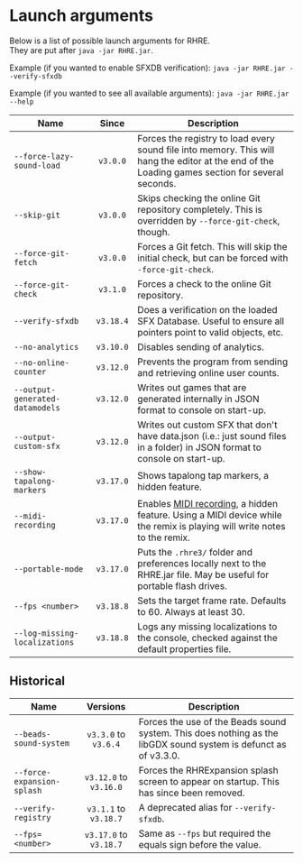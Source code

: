 # Launch arguments

Below is a list of possible launch arguments for RHRE.<br>
They are put after `java -jar RHRE.jar`.

Example (if you wanted to enable SFXDB verification): `java -jar RHRE.jar --verify-sfxdb`

Example (if you wanted to see all available arguments): `java -jar RHRE.jar --help`

| Name | Since | Description |
|------|:-------------:|-------------|
| `--force-lazy-sound-load` | `v3.0.0` | Forces the registry to load every sound file into memory. This will hang the editor at the end of the Loading games section for several seconds. |
| `--skip-git` | `v3.0.0` | Skips checking the online Git repository completely. This is overridden by `--force-git-check`, though. |
| `--force-git-fetch` | `v3.0.0` | Forces a Git fetch. This will skip the initial check, but can be forced with `-force-git-check`. |
| `--force-git-check` | `v3.1.0` | Forces a check to the online Git repository. |
| `--verify-sfxdb` | `v3.18.4` | Does a verification on the loaded SFX Database. Useful to ensure all pointers point to valid objects, etc. |
| `--no-analytics` | `v3.10.0` | Disables sending of analytics.  |
| `--no-online-counter` | `v3.12.0` | Prevents the program from sending and retrieving online user counts. |
| `--output-generated-datamodels` | `v3.12.0` | Writes out games that are generated internally in JSON format to console on start-up. |
| `--output-custom-sfx` | `v3.12.0` | Writes out custom SFX that don't have data.json (i.e.: just sound files in a folder) in JSON format to console on start-up. |
| `--show-tapalong-markers` | `v3.17.0` | Shows tapalong tap markers, a hidden feature. |
| `--midi-recording` | `v3.17.0` | Enables [MIDI recording](Midi-capabilities.md), a hidden feature. Using a MIDI device while the remix is playing will write notes to the remix. |
| `--portable-mode` | `v3.17.0` | Puts the `.rhre3/` folder and preferences locally next to the RHRE.jar file. May be useful for portable flash drives. |
| `--fps <number>` | `v3.18.8` | Sets the target frame rate. Defaults to 60. Always at least 30. |
| `--log-missing-localizations` | `v3.18.8` | Logs any missing localizations to the console, checked against the default properties file. |

## Historical

| Name | Versions | Description |
|------|:-------------:|-------------|
| `--beads-sound-system` | `v3.3.0` to `v3.6.4` | Forces the use of the Beads sound system. This does nothing as the libGDX sound system is defunct as of v3.3.0. |
| `--force-expansion-splash` | `v3.12.0` to `v3.16.0` | Forces the RHRExpansion splash screen to appear on startup. This has since been removed. |
| `--verify-registry` | `v3.1.1` to `v3.18.7` | A deprecated alias for `--verify-sfxdb`. |
| `--fps=<number>` | `v3.17.0` to `v3.18.7` | Same as `--fps` but required the equals sign before the value. |
